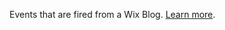 Events that are fired from a Wix Blog. [Learn more](https://www.wix.com/velo/reference/wix-blog-backend/events/introduction).